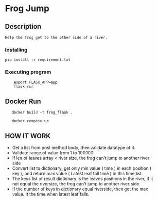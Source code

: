 # Frog Jump


## Description
    Help the frog get to the other side of a river.

### Installing

```
pip install -r requirement.txt

```

### Executing program


```
    export FLASK_APP=app
    flask run
```

## Docker Run


```
   docker build -t frog_flask .
```

```
   docker-compose up
```

## HOW IT WORK
* Get a list from post method body, then validate datatype of it.
* Validate range of value from 1 to 100000
* If len of leaves array < river size, the frog can't jump to another river side
* Convert list to dictionary, get only min value  ( time ) in each position ( key ), 
and return max value ( Latest leaf fall time ) in this time list.
* The keys list of result dictionary is the leaves positions in the river, if it not equal the riversize, the frog can't jump to another river side
* If the number of keys in dictionary equal riverside, then get the max value. It the time when latest leaf  falls.
